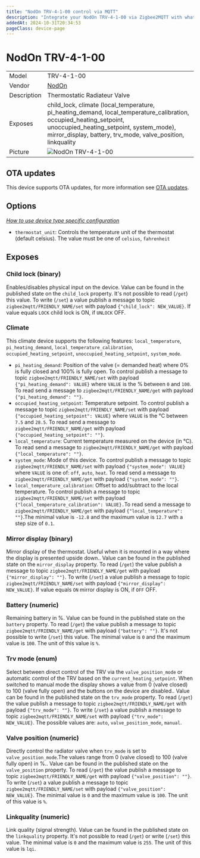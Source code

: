 ```yaml
---
title: "NodOn TRV-4-1-00 control via MQTT"
description: "Integrate your NodOn TRV-4-1-00 via Zigbee2MQTT with whatever smart home infrastructure you are using without the vendor's bridge or gateway."
addedAt: 2024-10-31T20:34:53
pageClass: device-page
---
```


<!-- !!!! -->
<!-- ATTENTION: This file is auto-generated through docgen! -->
<!-- You can only edit the "Notes"-Section between the two comment lines "Notes BEGIN" and "Notes END". -->
<!-- Do not use h1 or h2 heading within "## Notes"-Section. -->
<!-- !!!! -->

# NodOn TRV-4-1-00

|     |     |
|-----|-----|
| Model | TRV-4-1-00  |
| Vendor  | [NodOn](/supported-devices/#v=NodOn)  |
| Description | Thermostatic Radiateur Valve |
| Exposes | child_lock, climate (local_temperature, pi_heating_demand, local_temperature_calibration, occupied_heating_setpoint, unoccupied_heating_setpoint, system_mode), mirror_display, battery, trv_mode, valve_position, linkquality |
| Picture | ![NodOn TRV-4-1-00](https://www.zigbee2mqtt.io/images/devices/TRV-4-1-00.png) |


<!-- Notes BEGIN: You can edit here. Add "## Notes" headline if not already present. -->


<!-- Notes END: Do not edit below this line -->


## OTA updates
This device supports OTA updates, for more information see [OTA updates](../guide/usage/ota_updates.md).


## Options
*[How to use device type specific configuration](../guide/configuration/devices-groups.md#specific-device-options)*

* `thermostat_unit`: Controls the temperature unit of the thermostat (default celsius). The value must be one of `celsius`, `fahrenheit`


## Exposes

### Child lock (binary)
Enables/disables physical input on the device.
Value can be found in the published state on the `child_lock` property.
It's not possible to read (`/get`) this value.
To write (`/set`) a value publish a message to topic `zigbee2mqtt/FRIENDLY_NAME/set` with payload `{"child_lock": NEW_VALUE}`.
If value equals `LOCK` child lock is ON, if `UNLOCK` OFF.

### Climate 
This climate device supports the following features: `local_temperature`, `pi_heating_demand`, `local_temperature_calibration`, `occupied_heating_setpoint`, `unoccupied_heating_setpoint`, `system_mode`.
- `pi_heating_demand`: Position of the valve (= demanded heat) where 0% is fully closed and 100% is fully open. To control publish a message to topic `zigbee2mqtt/FRIENDLY_NAME/set` with payload `{"pi_heating_demand": VALUE}` where `VALUE` is the % between `0` and `100`. To read send a message to `zigbee2mqtt/FRIENDLY_NAME/get` with payload `{"pi_heating_demand": ""}`.
- `occupied_heating_setpoint`: Temperature setpoint. To control publish a message to topic `zigbee2mqtt/FRIENDLY_NAME/set` with payload `{"occupied_heating_setpoint": VALUE}` where `VALUE` is the °C between `7.5` and `28.5`. To read send a message to `zigbee2mqtt/FRIENDLY_NAME/get` with payload `{"occupied_heating_setpoint": ""}`.
- `local_temperature`: Current temperature measured on the device (in °C). To read send a message to `zigbee2mqtt/FRIENDLY_NAME/get` with payload `{"local_temperature": ""}`.
- `system_mode`: Mode of this device. To control publish a message to topic `zigbee2mqtt/FRIENDLY_NAME/set` with payload `{"system_mode": VALUE}` where `VALUE` is one of: `off`, `auto`, `heat`. To read send a message to `zigbee2mqtt/FRIENDLY_NAME/get` with payload `{"system_mode": ""}`.
- `local_temperature_calibration`: Offset to add/subtract to the local temperature. To control publish a message to topic `zigbee2mqtt/FRIENDLY_NAME/set` with payload `{"local_temperature_calibration": VALUE}.`To read send a message to `zigbee2mqtt/FRIENDLY_NAME/get` with payload `{"local_temperature": ""}`.The minimal value is `-12.8` and the maximum value is `12.7` with a step size of `0.1`.

### Mirror display (binary)
Mirror display of the thermostat. Useful when it is mounted in a way where the display is presented upside down..
Value can be found in the published state on the `mirror_display` property.
To read (`/get`) the value publish a message to topic `zigbee2mqtt/FRIENDLY_NAME/get` with payload `{"mirror_display": ""}`.
To write (`/set`) a value publish a message to topic `zigbee2mqtt/FRIENDLY_NAME/set` with payload `{"mirror_display": NEW_VALUE}`.
If value equals `ON` mirror display is ON, if `OFF` OFF.

### Battery (numeric)
Remaining battery in %.
Value can be found in the published state on the `battery` property.
To read (`/get`) the value publish a message to topic `zigbee2mqtt/FRIENDLY_NAME/get` with payload `{"battery": ""}`.
It's not possible to write (`/set`) this value.
The minimal value is `0` and the maximum value is `100`.
The unit of this value is `%`.

### Trv mode (enum)
Select between direct control of the TRV via the `valve_position_mode` or automatic control of the TRV based on the `current_heating_setpoint`. When switched to manual mode the display shows a value from 0 (valve closed) to 100 (valve fully open) and the buttons on the device are disabled..
Value can be found in the published state on the `trv_mode` property.
To read (`/get`) the value publish a message to topic `zigbee2mqtt/FRIENDLY_NAME/get` with payload `{"trv_mode": ""}`.
To write (`/set`) a value publish a message to topic `zigbee2mqtt/FRIENDLY_NAME/set` with payload `{"trv_mode": NEW_VALUE}`.
The possible values are: `auto`, `valve_position_mode`, `manual`.

### Valve position (numeric)
Directly control the radiator valve when `trv_mode` is set to `valve_position_mode`.The values range from 0 (valve closed) to 100 (valve fully open) in %..
Value can be found in the published state on the `valve_position` property.
To read (`/get`) the value publish a message to topic `zigbee2mqtt/FRIENDLY_NAME/get` with payload `{"valve_position": ""}`.
To write (`/set`) a value publish a message to topic `zigbee2mqtt/FRIENDLY_NAME/set` with payload `{"valve_position": NEW_VALUE}`.
The minimal value is `0` and the maximum value is `100`.
The unit of this value is `%`.

### Linkquality (numeric)
Link quality (signal strength).
Value can be found in the published state on the `linkquality` property.
It's not possible to read (`/get`) or write (`/set`) this value.
The minimal value is `0` and the maximum value is `255`.
The unit of this value is `lqi`.

